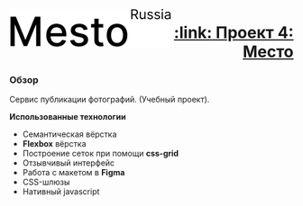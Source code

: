 <a href="https://script-ninja.github.io/mesto/index.html" target="_blank"><img src="./images/header__logo_dark.svg" align="left">
<h1 align="right">:link: Проект 4: Место</h1></a>

### Обзор

Сервис публикации фотографий. (Учебный проект).

**Использованные технологии**
- Семантическая вёрстка
- **Flexbox** вёрстка
- Построение сеток при помощи **css-grid**
- Отзывчивый интерфейс
- Работа с макетом в **Figma**
- CSS-шлюзы
- Нативный javascript
